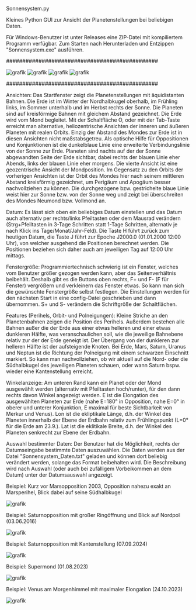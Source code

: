 
Sonnensystem.py

Kleines Python GUI zur Ansicht der Planetenstellungen bei beliebigen Daten.

Für Windows-Benutzer ist unter Releases eine ZIP-Datei mit kompiliertem Programm verfügbar. Zum Starten nach Herunterladen und Entzippen "Sonnensystem.exe" ausführen.

###############################################

![grafik](https://user-images.githubusercontent.com/98178269/210569379-362148c9-2703-4154-9f00-a72964684468.png)
![grafik](https://user-images.githubusercontent.com/98178269/210569401-2f97c7b2-51c4-43d4-b802-c6ac27787071.png)
![grafik](https://user-images.githubusercontent.com/98178269/210569415-c91bf66c-3ddd-4b6d-9c1a-274ada5952b5.png)
![grafik](https://user-images.githubusercontent.com/98178269/210569427-00bf9f89-40ab-4032-94a7-72653927ffee.png)

###############################################

Ansichten: Das Startfenster zeigt die Planetenstellungen mit äquidistanten Bahnen. Die Erde ist im Winter der Nordhalbkugel oberhalb, im Frühling links, im Sommer unterhalb und im Herbst rechts der Sonne. Die Planeten sind auf kreisförmige Bahnen mit gleichem Abstand gezeichnet. Die Erde wird vom Mond begleitet. Mit der Schaltfläche O, oder mit der Tab-Taste erreicht man alternative, heliozentrische Ansichten der inneren und äußeren Planeten mit realen Orbits. Einzig der Abstand des Mondes zur Erde ist in diesen Ansichten nicht maßstabsgetreu. Als optische Hilfe für Oppositionen und Konjunktionen ist die dunkelblaue Linie eine erweiterte Verbindungslinie von der Sonne zur Erde. Planeten sind nachts auf der der Sonne abgewandten Seite der Erde sichtbar, dabei rechts der blauen Linie eher Abends, links der blauen Linie eher morgens. Die vierte Ansicht ist eine geozentrische Ansicht der Mondposition. Im Gegensatz zu den Orbits der vorherigen Ansichten ist der Orbit des Mondes hier nach seinem mittleren Abstand kreisförmig gezeichnet, um Perigäum und Apogäum besser nachvollziehen zu können. Die durchgezogene bzw. gestrichelte blaue Linie weist hier zur Sonne bzw. von der Sonne weg und zeigt bei überschreiten des Mondes Neumond bzw. Vollmond an.

Datum: Es lässt sich oben ein beliebiges Datum einstellen und das Datum auch alternativ per rechts/links Pfeiltasten oder dem Mausrad verändern (Strg+Pfeiltasten in 3-Tage Schritten statt 1-Tage Schritten, alternativ je nach Klick ins Tage/Monat/Jahr-Feld). Die Taste H führt zurück zum heutigen Datum, die Taste J führt zur Epoche J2000.0 (01.01.2000 12:00 Uhr), von welcher ausgehend die Positionen berechnet werden. Die Positionen beziehen sich daher auch am jeweiligen Tag auf 12:00 Uhr mittags.

Fenstergröße: Programmiertechnisch schwierig ist ein Fenster, welches vom Benutzer größer gezogen werden kann, aber das Seitenverhältnis beibehält. Deshalb gibt es die Buttons oben rechts, F+ und F- (F für Fenster) vergrößern und verkleinern das Fenster etwas. So kann man sich die gewünschte Fenstergröße selbst festlegen. Die Einstellungen werden für den nächsten Start in eine config-Datei geschrieben und dann übernommen. S+ und S- verändern die Schriftgröße der Schaltflächen.

Features (Perihels, Orbit- und Polneigungen): Kleine Striche an den Planetenbahnen zeigen die Position des Perihels. Außerdem bestehen alle Bahnen außer die der Erde aus einer etwas helleren und einer etwas dunkleren Hälfte, was veranschaulichen soll, wie die jeweilige Bahnebene relativ zur der der Erde geneigt ist. Der Übergang von der dunkleren zur helleren Hälfte ist der aufsteigende Knoten. Bei Erde, Mars, Saturn, Uranus und Neptun ist die Richtung der Polneigung mit einem schwarzen Einschnitt markiert. So kann man nachvollziehen, ob wir aktuell auf die Nord- oder die Südhalbkugel des jeweiligen Planeten schauen, oder wann Saturn bspw. wieder eine Kantenstellung erreicht.

Winkelanzeige: Am unteren Rand kann ein Planet oder der Mond ausgewählt werden (alternativ mit Pfeiltasten hoch/runter), für den dann rechts davon Winkel angezeigt werden. E ist die Elongation des ausgewählten Planeten zur Erde (nahe E=180° in Opposition, nahe E=0° in oberer und unterer Konjunktion, E maximal für beste Sichtbarkeit von Merkur und Venus). Lon ist die ekliptikale Länge, d.h. der Winkel des Planeten innerhalb der Ebene der Erdbahn relativ zum Frühlingspunkt (L=0° für die Erde am 23.9.). Lat ist die eklitikale Breite, d.h. der Winkel des Planeten senkrecht zur Ebene der Erdbahn.

Auswahl bestimmter Daten: Der Benutzer hat die Möglichkeit, rechts der Datumseingabe bestimmte Daten auszuwählen. Die Daten werden aus der Datei "Sonnensystem_Daten.txt" geladen und können dort beliebig verändert werden, solange das Format beibehalten wird. Die Beschreibung wird nach Auswahl (oder auch bei zufälligem Vorbeikommen an dem Datum) unter der Datumsauswahl angezeigt.

Beispiel: Kurz vor Marsopposition 2003, Opposition nahezu exakt an Marsperihel, Blick dabei auf seine Südhalbkugel

![grafik](https://user-images.githubusercontent.com/98178269/210571597-e673d2cb-22b7-418c-bcc7-a22cd111d2df.png)

Beispiel: Saturnopposition mit großer Ringöffnung und Blick auf Nordpol (03.06.2016)

![grafik](https://user-images.githubusercontent.com/98178269/210572642-2b7ffc66-3dd3-45d5-bb28-ca6644b06e3e.png)

Beispiel: Saturnopposition mit Kantenstellung (07.09.2024)

![grafik](https://user-images.githubusercontent.com/98178269/210572862-f6f75aae-6d1d-4e07-8814-fed618541e6a.png)

Beispiel: Supermond (01.08.2023)

![grafik](https://user-images.githubusercontent.com/98178269/210573619-6b247b82-38fb-4899-ad93-4efb888aa01c.png)

Beispiel: Venus am Morgenhimmel mit maximaler Elongation (24.10.2023)

![grafik](https://user-images.githubusercontent.com/98178269/210573980-ad0f45a0-c48c-4fad-ae54-0eede8cf99e1.png)


